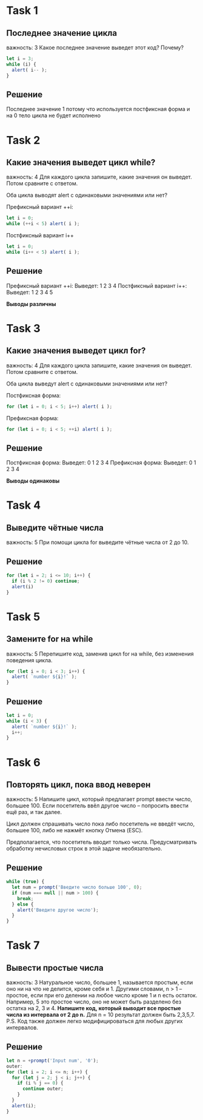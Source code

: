 # Task 1
## Последнее значение цикла
важность: 3
Какое последнее значение выведет этот код? Почему?
```js
let i = 3;
while (i) {
  alert( i-- );
}
```

## Решение
Последнее значение 1 потому что используется постфиксная форма и на 0 тело цикла не будет исполнено

# Task 2
## Какие значения выведет цикл while?
важность: 4
Для каждого цикла запишите, какие значения он выведет. Потом сравните с ответом.

Оба цикла выводят alert с одинаковыми значениями или нет?

Префиксный вариант ++i:
```js
let i = 0;
while (++i < 5) alert( i );
```
Постфиксный вариант i++
```js
let i = 0;
while (i++ < 5) alert( i );
```
## Решение
Префиксный вариант ++i:
Выведет: 1 2 3 4
Постфиксный вариант i++:
Выведет: 1 2 3 4 5

**Выводы различны**

# Task 3
## Какие значения выведет цикл for?
важность: 4
Для каждого цикла запишите, какие значения он выведет. Потом сравните с ответом.

Оба цикла выведут alert с одинаковыми значениями или нет?

Постфиксная форма:
```js
for (let i = 0; i < 5; i++) alert( i );
```
Префиксная форма:
```js
for (let i = 0; i < 5; ++i) alert( i );
```
## Решение
Постфиксная форма:
Выведет: 0 1 2 3 4
Префиксная форма:
Выведет: 0 1 2 3 4

**Выводы одинаковы**

# Task 4
## Выведите чётные числа
важность: 5
При помощи цикла for выведите чётные числа от 2 до 10.

## Решение
```js
for (let i = 2; i <= 10; i++) {
  if (i % 2 != 0) continue;
  alert(i)
}
```

# Task 5
## Замените for на while
важность: 5
Перепишите код, заменив цикл for на while, без изменения поведения цикла.
```js
for (let i = 0; i < 3; i++) {
  alert( `number ${i}!` );
}
```
## Решение
```js
let i = 0;
while (i < 3) {
  alert( `number ${i}!` );
  i++;
}
```

# Task 6
## Повторять цикл, пока ввод неверен
важность: 5
Напишите цикл, который предлагает prompt ввести число, большее 100. Если посетитель ввёл другое число – попросить ввести ещё раз, и так далее.

Цикл должен спрашивать число пока либо посетитель не введёт число, большее 100, либо не нажмёт кнопку Отмена (ESC).

Предполагается, что посетитель вводит только числа. Предусматривать обработку нечисловых строк в этой задаче необязательно.
## Решение
```js
while (true) {
  let num = prompt('Введите число больше 100', 0);
  if (num === null || num > 100) {
    break;
  } else {
    alert('Введите другое число');
  }
}
```
# Task 7
## Вывести простые числа
важность: 3
Натуральное число, большее 1, называется простым, если оно ни на что не делится, кроме себя и 1.
Другими словами, n > 1 – простое, если при его делении на любое число кроме 1 и n есть остаток.
Например, 5 это простое число, оно не может быть разделено без остатка на 2, 3 и 4.
**Напишите код, который выводит все простые числа из интервала от 2 до n.**
Для n = 10 результат должен быть 2,3,5,7.
P.S. Код также должен легко модифицироваться для любых других интервалов.

## Решение
```js
let n = +prompt('Input num', '0');
outer:
for (let i = 2; i <= n; i++) {
  for (let j = 2; j < i; j++) {
    if (i % j == 0) {
      continue outer;
    }
  }
  alert(i);
}
```